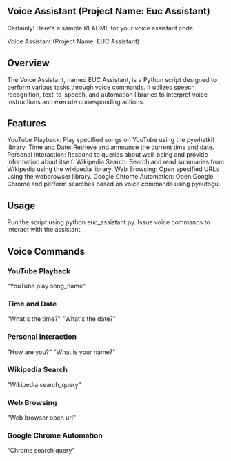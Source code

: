 ## Voice Assistant (Project Name: Euc Assistant)

Certainly! Here's a sample README for your voice assistant code:

Voice Assistant (Project Name: EUC Assistant)

## Overview
The Voice Assistant, named EUC Assistant, is a Python script designed to perform various tasks through voice commands. It utilizes speech recognition, text-to-speech, and automation libraries to interpret voice instructions and execute corresponding actions.

## Features
YouTube Playback: Play specified songs on YouTube using the pywhatkit library.
Time and Date: Retrieve and announce the current time and date.
Personal Interaction: Respond to queries about well-being and provide information about itself.
Wikipedia Search: Search and read summaries from Wikipedia using the wikipedia library.
Web Browsing: Open specified URLs using the webbrowser library.
Google Chrome Automation: Open Google Chrome and perform searches based on voice commands using pyautogui.

## Usage
Run the script using python euc_assistant.py.
Issue voice commands to interact with the assistant.

## Voice Commands

### YouTube Playback
"YouTube play song_name"

### Time and Date
"What's the time?"
"What's the date?"

### Personal Interaction
"How are you?"
"What is your name?"

### Wikipedia Search
"Wikipedia search_query"

### Web Browsing
"Web browser open url"

### Google Chrome Automation
"Chrome search query"